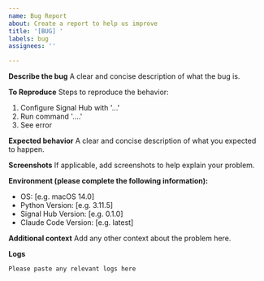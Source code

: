 ```yaml
---
name: Bug Report
about: Create a report to help us improve
title: '[BUG] '
labels: bug
assignees: ''

---
```


**Describe the bug**
A clear and concise description of what the bug is.

**To Reproduce**
Steps to reproduce the behavior:
1. Configure Signal Hub with '...'
2. Run command '....'
3. See error

**Expected behavior**
A clear and concise description of what you expected to happen.

**Screenshots**
If applicable, add screenshots to help explain your problem.

**Environment (please complete the following information):**
 - OS: [e.g. macOS 14.0]
 - Python Version: [e.g. 3.11.5]
 - Signal Hub Version: [e.g. 0.1.0]
 - Claude Code Version: [e.g. latest]

**Additional context**
Add any other context about the problem here.

**Logs**
```
Please paste any relevant logs here
```